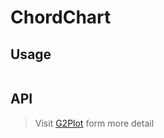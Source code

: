 # ChordChart

## Usage

```tsx | pure

```

## API

<API id="ChordChart"></API>

> Visit [G2Plot](https://g2plot.antv.antgroup.com/api/plot-api) form more detail

